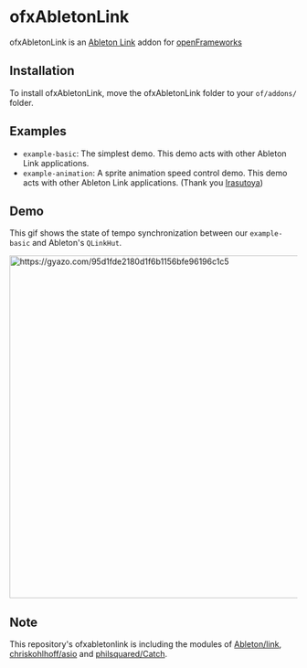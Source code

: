 # ofxAbletonLink

ofxAbletonLink is an [Ableton Link](https://github.com/Ableton/link) addon for [openFrameworks](http://openframeworks.cc)

## Installation

To install ofxAbletonLink, move the ofxAbletonLink folder to your `of/addons/` folder.

## Examples

- `example-basic`: The simplest demo. This demo acts with other Ableton Link applications.
- `example-animation`: A sprite animation speed control demo. This demo acts with other Ableton Link applications. (Thank you [Irasutoya](http://www.irasutoya.com/))

## Demo

This gif shows the state of tempo synchronization between our `example-basic` and  Ableton's `QLinkHut`.

<img src="https://i.gyazo.com/95d1fde2180d1f6b1156bfe96196c1c5.gif" alt="https://gyazo.com/95d1fde2180d1f6b1156bfe96196c1c5" width="600">

## Note

This repository's ofxabletonlink is including the modules of [Ableton/link](https://github.com/Ableton/link), [chriskohlhoff/asio](https://github.com/chriskohlhoff/asio) and [philsquared/Catch](https://github.com/philsquared/Catch).
